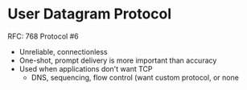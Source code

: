 # User Datagram Protocol
RFC: 768
Protocol #6
* Unreliable, connectionless
* One-shot, prompt delivery is more important than accuracy
* Used when applications don't want TCP
	* DNS, sequencing, flow control (want custom protocol, or none